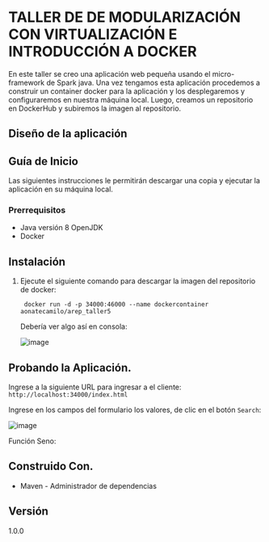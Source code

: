 # TALLER DE DE MODULARIZACIÓN CON VIRTUALIZACIÓN E INTRODUCCIÓN A DOCKER

En este  taller se creo una aplicación web pequeña usando el micro-framework de Spark java. Una vez tengamos esta aplicación procedemos a construir un container docker para la aplicación y los desplegaremos y configuraremos en nuestra máquina local. Luego, creamos un repositorio en DockerHub y subiremos la imagen al repositorio.

## Diseño de la aplicación

## Guía de Inicio

Las siguientes instrucciones le permitirán descargar una copia y ejecutar la aplicación en su máquina local.

### Prerrequisitos

- Java versión 8 OpenJDK
- Docker

## Instalación 

1. Ejecute el siguiente comando para descargar la imagen del repositorio de docker:
   
     ``` docker run -d -p 34000:46000 --name dockercontainer aonatecamilo/arep_taller5```

   Debería ver algo así en consola:

   ![image](https://github.com/AndresOnate/AREP_TALLER5/assets/63562181/828a8d77-43ac-4a8f-8d48-cf1025df14c1)


## Probando la Aplicación.  

Ingrese a la siguiente URL para ingresar a el cliente: `http://localhost:34000/index.html`

Ingrese en los campos del formulario los valores, de clic en el botón `Search`:

![image](https://github.com/AndresOnate/AREP_TALLER5/assets/63562181/c5247754-f588-45cc-a17c-d3c1d6ec1523)

Función Seno:



## Construido Con. 

- Maven - Administrador de dependencias

## Versión
1.0.0
